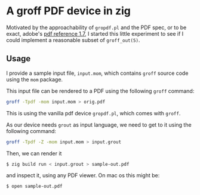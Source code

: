 # A groff PDF device in zig

Motivated by the approachability of `gropdf.pl` and the PDF spec,
or to be exact, adobe's [pdf reference 1.7](https://opensource.adobe.com/dc-acrobat-sdk-docs/pdfstandards/pdfreference1.7old.pdf), I started this little experiment to see
if I could implement a reasonable subset of `groff_out(5)`.

## Usage

I provide a sample input file, `input.mom`, which contains `groff` source
code using the `mom` package.

This input file can be rendered to a PDF using the following `groff` command:

```bash
groff -Tpdf -mom input.mom > orig.pdf
```

This is using the vanilla pdf device `gropdf.pl`, which comes with `groff`.

As our device needs `grout` as input language, we need to get to it using the
following command:

```bash
groff -Tpdf -Z -mom input.mom > input.grout
```

Then, we can render it 

```bash
$ zig build run < input.grout > sample-out.pdf
```

and inspect it, using any PDF viewer. On mac os this might be:

```bash
$ open sample-out.pdf
```
